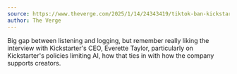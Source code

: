 ```yaml
---
source: https://www.theverge.com/2025/1/14/24343419/tiktok-ban-kickstarter-magic-links-vergecast
author: The Verge
---
```

Big gap between listening and logging, but remember really liking the interview with Kickstarter's CEO, Everette Taylor, particularly on Kickstarter's policies limiting AI, how that ties in with how the company supports creators.
